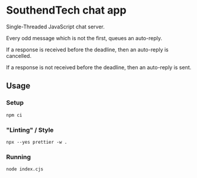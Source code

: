 # SouthendTech chat app

Single-Threaded JavaScript chat server.

Every odd message which is not the first, queues an auto-reply.

If a response is received before the deadline, then an auto-reply is cancelled.

If a response is not received before the deadline, then an auto-reply is sent.

## Usage

### Setup

```
npm ci
```

### "Linting" / Style

```
npx --yes prettier -w .
```

### Running

```
node index.cjs
```
